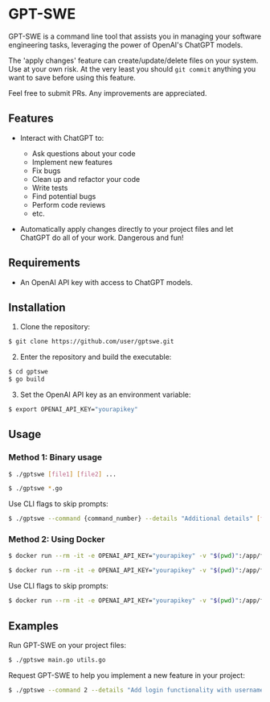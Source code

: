 # GPT-SWE

GPT-SWE is a command line tool that assists you in managing your software engineering tasks, leveraging the power of OpenAI's ChatGPT models.

The 'apply changes' feature can create/update/delete files on your system. Use at your own risk. At the very least you should `git commit` anything you want to save before using this feature.

Feel free to submit PRs. Any improvements are appreciated.

## Features

- Interact with ChatGPT to:
  - Ask questions about your code
  - Implement new features
  - Fix bugs
  - Clean up and refactor your code
  - Write tests
  - Find potential bugs
  - Perform code reviews
  - etc.

- Automatically apply changes directly to your project files and let ChatGPT do all of your work. Dangerous and fun!

## Requirements

- An OpenAI API key with access to ChatGPT models.

## Installation

1. Clone the repository:

```sh
$ git clone https://github.com/user/gptswe.git
```

2. Enter the repository and build the executable:

```sh
$ cd gptswe
$ go build
```

3. Set the OpenAI API key as an environment variable:

```sh
$ export OPENAI_API_KEY="yourapikey"
```

## Usage

### Method 1: Binary usage

```sh
$ ./gptswe [file1] [file2] ...
```

```sh
$ ./gptswe *.go
```

Use CLI flags to skip prompts:

```sh
$ ./gptswe --command {command_number} --details "Additional details" [file1] [file2] ...
```

### Method 2: Using Docker

```sh
$ docker run --rm -it -e OPENAI_API_KEY="yourapikey" -v "$(pwd)":/app/files rdbell/gptswe:latest [file1] [file2] ...
```

```sh
$ docker run --rm -it -e OPENAI_API_KEY="yourapikey" -v "$(pwd)":/app/files rdbell/gptswe:latest *.go
```

Use CLI flags to skip prompts:

```sh
$ docker run --rm -it -e OPENAI_API_KEY="yourapikey" -v "$(pwd)":/app/files rdbell/gptswe:latest --command {command_number} --details "Additional details" [file1] [file2] ...
```

## Examples

Run GPT-SWE on your project files:

```sh
$ ./gptswe main.go utils.go
```

Request GPT-SWE to help you implement a new feature in your project:

```sh
$ ./gptswe --command 2 --details "Add login functionality with username and password validation" main.go auth.go
```
